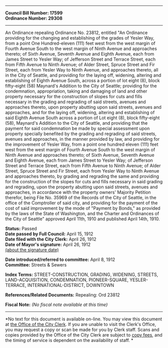 * * * * *  
  
**Council Bill Number: [](#h0)[](#h2)17599**   
**Ordinance Number: 29308**  
  
* * * * *  
  
An Ordinance repealing Ordinance No. 23812, entitled "An Ordinance providing for the changing and establishing of the grades of Yesler Way, from a point One Hundred-eleven (111) feet west from the west margin of Fourth Avenue South to the west margin of Ninth Avenue and approaches thereto; of Sixth Avenue, Seventh Avenue and Eighth Avenue, each from James Street to Yesler Way; of Jefferson Street and Terrace Street, each from Fifth Avenue to Ninth Avenue; of Alder Street, Spruce Street and Fir Street, each from Yesler Way to Ninth Avenue, and approaches thereto, all in the City of Seattle, and providing for the laying off, widening, altering and establishing of Eighth Avenue South, across a portion of lot eight (8), block fifty-eight (58) Maynard's Addition to the City of Seattle; providing for the condemnation, appropriation, taking and damaging of land and other property necessary for the construction of slopes for cuts and fills necessary in the grading and regrading of said streets, avenues and approaches thereto, upon property abutting upon said streets, avenues and approaches, and for the laying off, widening, altering and establishing of said Eighth Avenue South across a portion of Lot eight (8), block fifty-eight (58), Maynard's Addition to the City of Seattle, and providing that the payment for said condemnation be made by special assessment upon property specially benefited by the grading and regrading of said streets, avenues and approaches, in the manner provided by law, and providing for the improvement of Yesler Way, from a point one hundred eleven (111) feet west from the west margin of Fourth Avenue South to the west margin of Ninth Avenue and approaches thereto; of Sixth Avenue, Seventh Avenue and Eighth Avenue, each from James Street to Yesler Way; of Jefferson Street and Terrace Street, each from Fifth Avenue to Ninth Avenue; of Alder Street, Spruce Street and Fir Street, each from Yesler Way to Ninth Avenue and approaches thereto, by grading and regrading the same and providing for the construction of the slopes for cuts and fills necessary in said grading and regrading, upon the property abutting upon said streets, avenues and approaches, in accordance with the property owners' Majority Petition therefor, being File No. 35969 of the Records of the City of Seattle, in the office of the Comptroller of said city, and providing for the payment of the cost of said improvement by the mode of "Payment by Bonds," as provided by the laws of the State of Washington, and the Charter and Ordinances of the City of Seattle" approved April 11th, 1910 and published April 14th, 1910.  
  
**Status:** Passed   
**Date passed by Full Council:** April 15, 1912   
**Date filed with the City Clerk:** April 26, 1912   
**Date of Mayor's signature:** April 26, 1912   
[(about the signature date)](/~public/approvaldate.htm)   
  
  
**Date introduced/referred to committee:** April 8, 1912   
**Committee:** Streets & Sewers   
  
**Index Terms:** STREET-CONSTRUCTION, GRADING, WIDENING, STREETS, LAND-ACQUISITION, CONDEMNATION, PIONEER-SQUARE, YESLER-TERRACE, INTERNATIONAL-DISTRICT, DOWNTOWN  
  
**References/Related Documents:** Repealing: Ord 23812  
  
**Fiscal Note:** *(No fiscal note available at this time)*  
  
* * * * *  
  
*No text for this document is available on-line. You may view this document at [the Office of the City Clerk](http://www.seattle.gov/leg/clerk/contactUs.htm). If you are unable to visit the Clerk's Office, you may request a copy or scan be made for you by Clerk staff. Scans and copies provided by the Office of the City Clerk are subject to [copy fees](http://clerk.seattle.gov/~public/clerkfees.htm), and the timing of service is dependent on the availability of staff. *  
  
  

